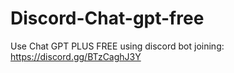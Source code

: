 # Discord-Chat-gpt-free
Use Chat GPT PLUS FREE using discord bot joining: https://discord.gg/BTzCaghJ3Y







         
